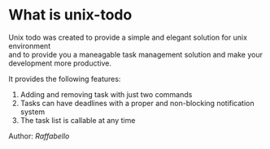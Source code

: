 # What is unix-todo

Unix todo was created to provide a simple and elegant solution for unix environment <br/>
and to provide you a maneagable task management solution and make your development 
more productive.

It provides the following features:
1. Adding and removing task with just two commands
2. Tasks can have deadlines with a proper and non-blocking notification system
3. The task list is callable at any time



Author: <i>Raffabello</i>